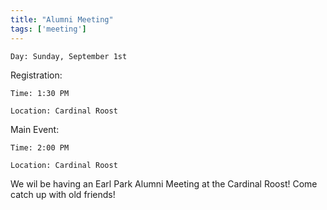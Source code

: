 ```yaml
---
title: "Alumni Meeting"
tags: ['meeting']
---
```


`Day: Sunday, September 1st`

Registration:

`Time: 1:30 PM` 

`Location: Cardinal Roost`

Main Event:

`Time: 2:00 PM`
 
`Location: Cardinal Roost`
    
We wil be having an Earl Park Alumni Meeting at the Cardinal Roost! Come catch up with old friends!